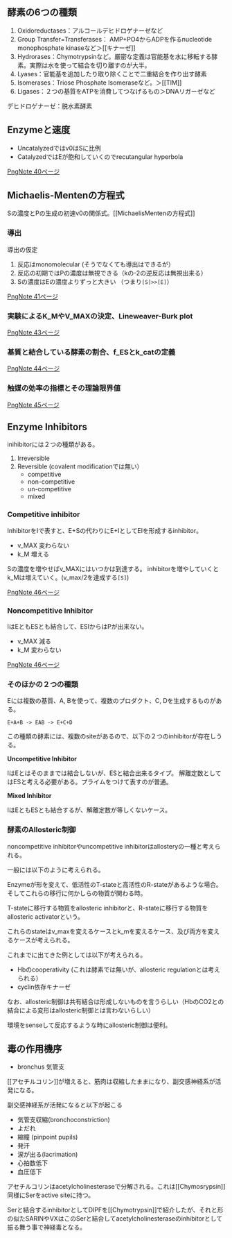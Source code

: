 ## 酵素の6つの種類

1. Oxidoreductases：アルコールデヒドロゲナーゼなど
2. Group Transfer=Transferases： AMP+PO4からADPを作るnucleotide monophosphate kinaseなど＞[[キナーゼ]]
3. Hydrorases：Chymotrypsinなど。厳密な定義は官能基を水に移転する酵素。実際は水を使って結合を切り離すのが大半。
4. Lyases：官能基を追加したり取り除くことで二重結合を作り出す酵素
5. Isomerases：Triose Phosphate Isomeraseなど。＞[[TIM]]
6. Ligases：２つの基質をATPを消費してつなげるもの＞DNAリガーゼなど

デヒドロゲナーゼ：脱水素酵素

## Enzymeと速度

- Uncatalyzedではv0はSに比例
- CatalyzedではEが飽和していくのでrecutangular hyperbola

[PngNote 40ページ](https://karino2.github.io/ImageGallery/Biochemistry705x.html#lg=1&slide=39)

## Michaelis-Mentenの方程式

Sの濃度とPの生成の初速v0の関係式。[[MichaelisMentenの方程式]]

### 導出

導出の仮定

1. 反応はmonomolecular (そうでなくても導出はできるが）
2. 反応の初期ではPの濃度は無視できる（kの-2の逆反応は無視出来る）
3. Sの濃度はEの濃度よりずっと大きい （つまり`[S]>>[E]`）

[PngNote 41ページ](https://karino2.github.io/ImageGallery/Biochemistry705x.html#lg=1&slide=40)

### 実験によるK_MやV_MAXの決定、Lineweaver-Burk plot

[PngNote 43ページ](https://karino2.github.io/ImageGallery/Biochemistry705x.html#lg=1&slide=42)

### 基質と結合している酵素の割合、f_ESとk_catの定義

[PngNote 44ページ](https://karino2.github.io/ImageGallery/Biochemistry705x.html#lg=1&slide=43)

### 触媒の効率の指標とその理論限界値

[PngNote 45ページ](https://karino2.github.io/ImageGallery/Biochemistry705x.html#lg=1&slide=44)

## Enzyme Inhibitors

inihibitorには２つの種類がある。

1. Irreversible
2. Reversible (covalent modificationでは無い）
    - competitive
    - non-competitive
    - un-competitive
    - mixed

### Competitive inhibitor

InhibitorをIで表すと、E+Sの代わりにE+IとしてEIを形成するinhibitor。

- v_MAX 変わらない
- k_M 増える

Sの濃度を増やせばv_MAXにはいつかは到達する。
inhibitorを増やしていくとk_Mは増えていく。(v_max/2を達成する`[S]`)

[PngNote 46ページ](https://karino2.github.io/ImageGallery/Biochemistry705x.html#lg=1&slide=45)

### Noncompetitive Inhibitor

IはEともESとも結合して、ESIからはPが出来ない。

- v_MAX 減る
- k_M 変わらない

[PngNote 46ページ](https://karino2.github.io/ImageGallery/Biochemistry705x.html#lg=1&slide=45)

### そのほかの２つの種類

Eには複数の基質、A, Bを使って、複数のプロダクト、C, Dを生成するものがある。

```
E+A+B -> EAB -> E+C+D
```

この種類の酵素には、複数のsiteがあるので、以下の２つのinhibitorが存在しうる。

**Uncompetitive Inhibitor**

IはEとはそのままでは結合しないが、ESと結合出来るタイプ。
解離定数としてはESと考える必要がある。プライムをつけて表すのが普通。

**Mixed Inhibitor**

IはEともESとも結合するが、解離定数が等しくないケース。

### 酵素のAllosteric制御

noncompetitive inhibitorやuncompetitive inhibitorはallosteryの一種と考えられる。

一般には以下のように考えられる。

Enzymeが形を変えて、低活性のT-stateと高活性のR-stateがあるような場合。
そしてこれらの移行に何かしらの物質が関わる時。

T-stateに移行する物質をallosteric inhibitorと、R-stateに移行する物質をallosteric activatorという。

これらのstateはv_maxを変えるケースとk_mを変えるケース、及び両方を変えるケースが考えられる。

これまでに出てきた例としては以下が考えられる。

- Hbのcooperativity (これは酵素では無いが、allosteric regulationとは考えられる）
- cyclin依存キナーゼ

なお、allosteric制御は共有結合は形成しないものを言うらしい（HbのCO2との結合による変形はallosteric制御とは言わないらしい）

環境をsenseして反応するような時にallosteric制御は便利。

## 毒の作用機序

- bronchus 気管支

[[アセチルコリン]]が増えると、筋肉は収縮したままになり、副交感神経系が活発になる。

副交感神経系が活発になると以下が起こる

- 気管支収縮(bronchoconstriction)
- よだれ
- 縮瞳 (pinpoint pupils)
- 発汗
- 涙が出る(lacrimation)
- 心拍数低下
- 血圧低下

アセチルコリンはacetylcholinesteraseで分解される。これは[[Chymosrypsin]]同様にSerをactive siteに持つ。

Serと結合するinhibitorとしてDIPFを[[Chymotrypsin]]で紹介したが、それと形の似たSARINやVXはこのSerと結合してacetylcholinesteraseのinhibitorとして振る舞う事で神経毒となる。